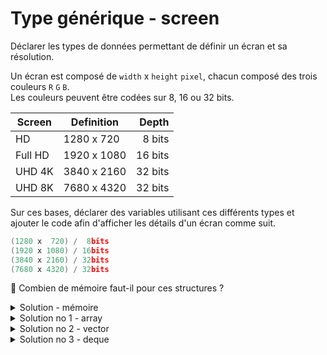# Type générique - screen

Déclarer les types de données permettant de définir un écran et sa résolution.

Un écran est composé de `width` x `height` `pixel`, chacun composé des trois couleurs `R` `G` `B`.<br>
Les couleurs peuvent être codées sur 8, 16 ou 32 bits. 

| Screen   | Definition  | Depth   |
|----------|-------------|--------:|
| HD       | 1280 x 720  |  8 bits |
| Full HD  | 1920 x 1080 | 16 bits |
| UHD 4K   | 3840 x 2160 | 32 bits |
| UHD 8K   | 7680 x 4320 | 32 bits |

Sur ces bases, déclarer des variables utilisant ces différents types et ajouter le code afin d'afficher les détails d'un écran comme suit.

~~~cpp
(1280 x  720) /  8bits
(1920 x 1080) / 16bits
(3840 x 2160) / 32bits
(7680 x 4320) / 32bits
~~~

🤔 Combien de mémoire faut-il pour ces structures ?

<details>
<summary>Solution - mémoire</summary>

| Screen  | Definition  | Colors | Depth | bits          | MBytes |
|---------|-------------|:------:|:-----:|--------------:|-------:|
| HD      | 1280 x  720 |   3    |   8   |    22'118'400 |     3  |
| Full HD | 1920 x 1080 |   3    |  16   |    99'532'800 |    12  |
| UHD 4K  | 3840 x 2160 |   3    |  32   |   796'262'400 |    95  |
| UHD 8K  | 7680 x 4320 |   3    |  32   | 3'185'049'600 |   380  |

⚠️ Ces éléments sont **trop gros (~380 MB contigu en mémoire)** pour être sur la pile, plusieurs solutions.

### Dimentionnement de la pile d'exécution
Sur les systèmes Unix/Linux, les commandes telles que `ulimit` permet de voir ou d'ajuster la taille de la pile d'exécution pour un processus : `ulimit -s` (typiquement **8 MB**, déjà trop peu pour du *Full HD*)

Certains compilateurs peuvent donner des informations sur la taille de la pile d'exécution allouée par défaut.<br>
Avec GCC, vous pouvez utiliser l'option `-Wstack-usage=n` pour obtenir un avertissement sur l'utilisation de la pile : `g++ -Wstack-usage=1024 -o main main.cpp`

### Alternatives

1. Utiliser `static` à la déclaration des variables pour que celles-ci sont placées sur le `heap` (tas).<br>
Cette solution implique jusqu'à **380 MB contigu en mémoire** ce qui sera difficile voire impossible pour l'OS.


2. Utiliser des `vector<vector<T>>` ce qui est naturellement le cas dans ce problème. Le dimentionnement se fera au moment de la déclaration de la variable et non sur le type. Les parties `data` des vecteurs sont réservés dynamiquement et donc sur le `heap`.


    Dans le cas d'un écran **UHD 8k**, il y aura

    - mémoire nécessaire pour gérer les données
        - 1 vecteur de vecteurs => 3 x 64b = 192 bits
        - 7860 vecteurs => 7860 x 3 x 64b = 1.5 Mbits

    - mémoire pour les données
        - 7680 x 4320 x 3 x 32b = 380 Mbytes

3. Dans des structures plus importantes, nous pourrions encore répartir les données en plus petits blocs avec par exemple une [`deque<T>`](https://cplusplus.com/reference/deque/deque/) (ASD / S2). Les parties `data` sont alors réparties en plusieurs `chunks`. 

</details>

<details>
<summary> Solution no 1 - array</summary>

~~~cpp
#include <iostream>
#include <array>
#include <cstdint>

using namespace std;

//------------------------------------------------------------
template <typename T>
struct Pixel {
   T R;
   T G;
   T B;
};

//------------------------------------------------------------
template <typename T, size_t width>
using Line = array<Pixel<T>, width>;

//------------------------------------------------------------
template <typename T, size_t width, size_t height>
using Screen = array< Line<T, width>, height>;

//------------------------------------------------------------
using HD      = Screen<uint8_t,  1280,  720>;
using Full_HD = Screen<uint16_t, 1920, 1080>;
using UHD_4k  = Screen<uint32_t, 3840, 2160>;
using UHD_8k  = Screen<uint32_t, 7680, 4320>;

//------------------------------------------------------------
template <typename T, size_t width, size_t height>
ostream& operator<< (ostream& os, const Screen<T, width, height>& s);

//------------------------------------------------------------
int main() {

   // static pour que les array soient sur la tas
   //        ... et non sur la pile d'exécution
   static HD      screen_HD;
   static Full_HD screen_Full_HD;
   static UHD_4k  screen_UHD_4k;
   static UHD_8k  screen_UHD_8k;

   cout << screen_HD       << endl;
   cout << screen_Full_HD  << endl;
   cout << screen_UHD_4k   << endl;
   cout << screen_UHD_8k   << endl;
}

//------------------------------------------------------------
template <typename T, size_t width, size_t height>
ostream& operator<< (ostream& os, const Screen<T, width, height>& s) {
   if(s.empty()) return os;
   os << "(" << s[0].size() << " x " << s.size() << ") / "
      << sizeof(T) * 8 << "bits";
   return os;
}
~~~

</details>

<details>
<summary>Solution no 2 - vector</summary>

~~~cpp
#include <iostream>
#include <vector>
#include <cstdint>

using namespace std;

//------------------------------------------------------------
template <typename T>
struct Pixel {
   T R;
   T G;
   T B;
};

//------------------------------------------------------------
template <typename T>
using Line = vector<Pixel<T>>;

//------------------------------------------------------------
template <typename T>
using Screen = vector<Line<T>>;

//------------------------------------------------------------
template <typename T>
ostream& operator<< (ostream& os, const Screen<T>& s);

//------------------------------------------------------------
int main() {
   Screen<uint8_t>  screen_HD     (1280, Line<uint8_t> ( 720));
   Screen<uint16_t> screen_Full_HD(1920, Line<uint16_t>(1080));
   Screen<uint32_t> screen_UHD_4k (3840, Line<uint32_t>(2160));
   Screen<uint32_t> screen_UHD_8k (7680, Line<uint32_t>(4320));

   cout << screen_HD       << endl;
   cout << screen_Full_HD  << endl;
   cout << screen_UHD_4k   << endl;
   cout << screen_UHD_8k   << endl;
}

//------------------------------------------------------------
template <typename T>
ostream& operator<< (ostream& os, const Screen<T>& s) {
   if(s.empty()) return os;
   os << "(" << s[0].size() << " x " << s.size() << ") / "
      << sizeof(T) * 8 << "bits";
   return os;
}
~~~

</details>

<details>
<summary>Solution no 3 - deque</summary>

~~~cpp
#include <iostream>
#include <deque>
#include <cstdint>

using namespace std;

//------------------------------------------------------------
template <typename T>
struct Pixel {
   T R;
   T G;
   T B;
};

//------------------------------------------------------------
template <typename T>
using Line = deque<Pixel<T>>;

//------------------------------------------------------------
template <typename T>
using Screen = deque<Line<T>>;

//------------------------------------------------------------
template <typename T>
ostream& operator<< (ostream& os, const Screen<T>& s);

//------------------------------------------------------------
int main() {
   Screen<uint8_t>  screen_HD     (1280, Line<uint8_t> ( 720));
   Screen<uint16_t> screen_Full_HD(1920, Line<uint16_t>(1080));
   Screen<uint32_t> screen_UHD_4k (3840, Line<uint32_t>(2160));
   Screen<uint32_t> screen_UHD_8k (7680, Line<uint32_t>(4320));

   cout << screen_HD       << endl;
   cout << screen_Full_HD  << endl;
   cout << screen_UHD_4k   << endl;
   cout << screen_UHD_8k   << endl;
}

//------------------------------------------------------------
template <typename T>
ostream& operator<< (ostream& os, const Screen<T>& s) {
   if(s.empty()) return os;
   os << "(" << s[0].size() << " x " << s.size() << ") / "
      << sizeof(T) * 8 << "bits";
   return os;
}
~~~

</details>
